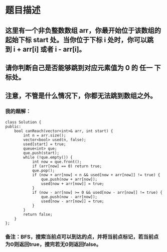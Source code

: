 # 题目描述
## 这里有一个非负整数数组 arr，你最开始位于该数组的起始下标 start 处。当你位于下标 i 处时，你可以跳到 i + arr[i] 或者 i - arr[i]。
## 请你判断自己是否能够跳到对应元素值为 0 的 任一 下标处。
## 注意，不管是什么情况下，你都无法跳到数组之外。
### 我的题解：
```
class Solution {
public:
    bool canReach(vector<int>& arr, int start) {
        int n = arr.size();
        vector<bool> used(n, false);
        used[start] = true;
        queue<int> que;
        que.push(start);
        while (!que.empty()) {
            int now = que.front();
            if (arr[now] == 0) return true;
            que.pop();
            if (now + arr[now] < n && used[now + arr[now]] != true) {
                que.push(now + arr[now]);
                used[now + arr[now]] = true;
            }
            if (now - arr[now] >= 0 && used[now - arr[now]] != true) {
                que.push(now - arr[now]);
                used[now - arr[now]] = true;                
            }
        }
        return false;
    }
};
```
### **备注**：BFS，搜索当前点可以到达的点，并将当前点标记，若当前点为0则返回true，搜完若无0则返回false。